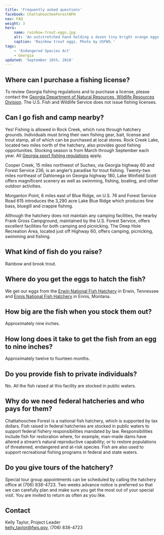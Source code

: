 ```yaml
---
title: 'Frequently asked questions'
facebook: ChattahoocheeForestNFH
nav: FAQ
weight: 3
hero:
    name: rainbow-trout-eggs.jpg
    alt: 'An outstretched hand holding a dozen tiny bright orange eggs above a bin of thousands more.'
    caption: 'Rainbow trout eggs. Photo by USFWS.'
tags:
    - 'Endangered Species Act'
    - Georgia
updated: 'September 18th, 2018'
---
```


## Where can I purchase a fishing license?

To review Georgia fishing regulations and to purchase a license, please contact the [Georgia Department of Natural Resources, Wildlife Resources Division](https://georgiawildlife.com/fishing/regulations). The U.S. Fish and Wildlife Service does not issue fishing licenses.

## Can I go fish and camp nearby?

Yes! Fishing is allowed in Rock Creek, which runs through hatchery grounds. Individuals must bring their own fishing gear, bait, license and trout stamp, all of which can be purchased at local stores. Rock Creek Lake, located two miles north of the hatchery, also provides good fishing opportunities. Stocking season is from March through September each year. All [Georgia sport fishing regulations](https://georgiawildlife.com/fishing/regulations) apply.

Cooper Creek, 15 miles northwest of Suches, via Georgia highway 60 and Forest Service 236, is an angler’s paradise for trout fishing. Twenty-two miles northeast of Dahlonega on Georgia highway 180, Lake Winfield Scott offers magnificent scenery as well as swimming, fishing, boating, and other outdoor activities.

Morganton Point, 6 miles east of Blue Ridge, on U.S. 76 and Forest Service Road 615 introduces the 3,290 acre Lake Blue Ridge which produces fine bass, bluegill and crappie fishing.

Although the hatchery does not maintain any camping facilities, the nearby Frank Gross Campground, maintained by the U.S. Forest Service, offers excellent facilities for both camping and picnicking. The Deep Hole Recreation Area, located just off Highway 60, offers camping, picnicking, swimming and fishing.

## What kind of fish do you raise?

Rainbow and brook trout.

## Where do you get the eggs to hatch the fish?

We get our eggs from the [Erwin National Fish Hatchery](https://www.fws.gov/erwin/) in Erwin, Tennessee and [Ennis National Fish Hatchery](https://www.fws.gov/mountain-prairie/fisheries/ennis.php) in Ennis, Montana.

## How big are the fish when you stock them out?

Approximately nine inches.

## How long does it take to get the fish from an egg to nine inches?

Approximately twelve to fourteen months.

## Do you provide fish to private individuals?

No. All the fish raised at this facility are stocked in public waters.

## Why do we need federal hatcheries and who pays for them?

Chattahoochee Forest is a national fish hatchery, which is supported by tax dollars. Fish raised in federal hatcheries are stocked in public waters to support federal fishery responsibilities mandated by law. Responsibilities include fish for restoration where, for example, man-made dams have altered a stream’s natural reproductive capability; or to restore populations of threatened, endangered and at-risk species. Fish are also used to support recreational fishing programs in federal and state waters.

## Do you give tours of the hatchery?

Special tour group appointments can be scheduled by calling the hatchery office at (706) 838-4723. Two weeks advance notice is preferred so that we can carefully plan and make sure you get the most out of your special visit. You are invited to return as often as you like.

## Contact

Kelly Taylor, Project Leader  
[kelly_taylor@fws.gov](mailto:kelly_taylor@fws.gov), (706) 838-4723